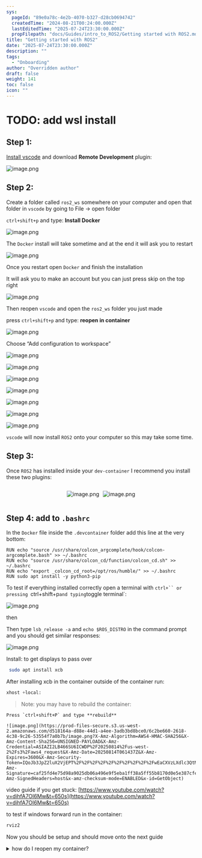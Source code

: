 ```yaml
---
sys:
  pageId: "89e0a78c-4e2b-4070-b327-d28cb0694742"
  createdTime: "2024-08-21T00:24:00.000Z"
  lastEditedTime: "2025-07-24T23:30:00.000Z"
  propFilepath: "docs/Guides/intro_to_ROS2/Getting started with ROS2.md"
title: "Getting started with ROS2"
date: "2025-07-24T23:30:00.000Z"
description: ""
tags:
  - "Onboarding"
author: "Overridden author"
draft: false
weight: 141
toc: false
icon: ""
---
```


# TODO: add wsl install

## Step 1:

[Install vscode](https://code.visualstudio.com/download) and download **Remote Development** plugin:

![image.png](https://prod-files-secure.s3.us-west-2.amazonaws.com/d518164a-d88e-44d1-a4ee-3adb3bd8bce0/efb52993-1881-4a40-b95e-6f020334f022/image.png?X-Amz-Algorithm=AWS4-HMAC-SHA256&X-Amz-Content-Sha256=UNSIGNED-PAYLOAD&X-Amz-Credential=ASIAZI2LB466TS3QBHFH%2F20250814%2Fus-west-2%2Fs3%2Faws4_request&X-Amz-Date=20250814T061429Z&X-Amz-Expires=3600&X-Amz-Security-Token=IQoJb3JpZ2luX2VjEPT%2F%2F%2F%2F%2F%2F%2F%2F%2F%2FwEaCXVzLXdlc3QtMiJIMEYCIQCTdx05MtgKyjxx9ZG2jJ5uXMber87X5B5WsYIOIfw4rwIhANaNpmk4lN8cc1vFB%2B2WA4NmqdX9ddEE%2FNCxQmUOZ4SpKv8DCD0QABoMNjM3NDIzMTgzODA1IgySTX%2FsBCu%2BOvsxK%2F0q3AMk7aiumbKUpq0vNuzRzrEelAn5UULdg962gM8SE5aLk90am4ZP2HybRLw%2BHWy4NVIM0e8HE6ZIVJwrMjgwE3rEc9FLUV5YBh9M2prlcCV44mB6JyQOPreFQX3aHWzeKKInSVR%2BZd67NKdvlgzSIcHC5wpVUYKzyvrkwnJvrBLimIioqnv%2FIpomi9oY3EHHsJ66SwEnbcIUEBa%2Bh8hu6ROoI3F0c5gFP8lWlBq6j%2B0J6egXSIZMZbsRz9JbeVZgoTSReanzC4z0lIb0nuF9B0glxf62UTnF3tiqFB67p2N%2BbQTbrusH9heL7e%2BYhSu6D6YGk6d2JnQRcotVuVwMN2bISye2gi7A%2BYgeq8rpygR%2FudQF9kT3xNmo2gyiL8dQbTJkN07k4pEv4VpjSch4Q5uaMFfKo7xMXvWa2dGA3HGFfIbnrgt5cpBMLNh7bYt9j%2FchQO4zBAjlG1%2BAEx7uRbtbuBwIn3%2FrC6Jv0UWd3bAef4PB38qPh57%2BjW0VGa3UG4XcipIiQyrV0vOl3VdeO7RAndqvGMsL3Y%2FLPYsvSGUHEmHdoW7cSNPGq7rfH1A%2BJ%2B3t1p0C28viidQxcSmD8BVa8FD9NrZPVmXMUf0QKF77a6KXRRGb8BprkSgpnDCmuvXEBjqkAdVcyWtTDWWbzn7do5faDcE5AqUGyYIRqNbj6OW6YV1%2Fc89jM5yZWRri0%2BWHJdybAIjY3vrui%2B3o9nPlvGcBHC4Dq3jNDIcPubzQGXGMN25PeGDbUgv4No0X92LXC0kop90EBv3r2sUEL53HYGJbZeT0%2Bx2mX4QF2l%2BBg1RUH1zFNxinlDAigjNzAo6wKD0%2F04O%2FBgz4zdSiOaJK1Qnnu7HNMdK8&X-Amz-Signature=3a21c37b11bd0276778079ac919baebe1640f137f5a6c44fe233e08ca41f5695&X-Amz-SignedHeaders=host&x-amz-checksum-mode=ENABLED&x-id=GetObject)

## Step 2:

Create a folder called `ros2_ws` somewhere on your computer and open that folder in `vscode` by going to File → open folder 

`ctrl+shift+p` and type: **Install Docker**

![image.png](https://prod-files-secure.s3.us-west-2.amazonaws.com/d518164a-d88e-44d1-a4ee-3adb3bd8bce0/2269dc0e-1cd5-47ff-bceb-c04ad9b2eab0/image.png?X-Amz-Algorithm=AWS4-HMAC-SHA256&X-Amz-Content-Sha256=UNSIGNED-PAYLOAD&X-Amz-Credential=ASIAZI2LB466TS3QBHFH%2F20250814%2Fus-west-2%2Fs3%2Faws4_request&X-Amz-Date=20250814T061429Z&X-Amz-Expires=3600&X-Amz-Security-Token=IQoJb3JpZ2luX2VjEPT%2F%2F%2F%2F%2F%2F%2F%2F%2F%2FwEaCXVzLXdlc3QtMiJIMEYCIQCTdx05MtgKyjxx9ZG2jJ5uXMber87X5B5WsYIOIfw4rwIhANaNpmk4lN8cc1vFB%2B2WA4NmqdX9ddEE%2FNCxQmUOZ4SpKv8DCD0QABoMNjM3NDIzMTgzODA1IgySTX%2FsBCu%2BOvsxK%2F0q3AMk7aiumbKUpq0vNuzRzrEelAn5UULdg962gM8SE5aLk90am4ZP2HybRLw%2BHWy4NVIM0e8HE6ZIVJwrMjgwE3rEc9FLUV5YBh9M2prlcCV44mB6JyQOPreFQX3aHWzeKKInSVR%2BZd67NKdvlgzSIcHC5wpVUYKzyvrkwnJvrBLimIioqnv%2FIpomi9oY3EHHsJ66SwEnbcIUEBa%2Bh8hu6ROoI3F0c5gFP8lWlBq6j%2B0J6egXSIZMZbsRz9JbeVZgoTSReanzC4z0lIb0nuF9B0glxf62UTnF3tiqFB67p2N%2BbQTbrusH9heL7e%2BYhSu6D6YGk6d2JnQRcotVuVwMN2bISye2gi7A%2BYgeq8rpygR%2FudQF9kT3xNmo2gyiL8dQbTJkN07k4pEv4VpjSch4Q5uaMFfKo7xMXvWa2dGA3HGFfIbnrgt5cpBMLNh7bYt9j%2FchQO4zBAjlG1%2BAEx7uRbtbuBwIn3%2FrC6Jv0UWd3bAef4PB38qPh57%2BjW0VGa3UG4XcipIiQyrV0vOl3VdeO7RAndqvGMsL3Y%2FLPYsvSGUHEmHdoW7cSNPGq7rfH1A%2BJ%2B3t1p0C28viidQxcSmD8BVa8FD9NrZPVmXMUf0QKF77a6KXRRGb8BprkSgpnDCmuvXEBjqkAdVcyWtTDWWbzn7do5faDcE5AqUGyYIRqNbj6OW6YV1%2Fc89jM5yZWRri0%2BWHJdybAIjY3vrui%2B3o9nPlvGcBHC4Dq3jNDIcPubzQGXGMN25PeGDbUgv4No0X92LXC0kop90EBv3r2sUEL53HYGJbZeT0%2Bx2mX4QF2l%2BBg1RUH1zFNxinlDAigjNzAo6wKD0%2F04O%2FBgz4zdSiOaJK1Qnnu7HNMdK8&X-Amz-Signature=ebed8d78ba147379fcf37d7781540e228c3666bc406578254a4e754e6954f003&X-Amz-SignedHeaders=host&x-amz-checksum-mode=ENABLED&x-id=GetObject)

The `Docker` install will take sometime and at the end it will ask you to restart

![image.png](https://prod-files-secure.s3.us-west-2.amazonaws.com/d518164a-d88e-44d1-a4ee-3adb3bd8bce0/ed233f78-be33-4b1f-b89c-9c346c0e961e/image.png?X-Amz-Algorithm=AWS4-HMAC-SHA256&X-Amz-Content-Sha256=UNSIGNED-PAYLOAD&X-Amz-Credential=ASIAZI2LB466TS3QBHFH%2F20250814%2Fus-west-2%2Fs3%2Faws4_request&X-Amz-Date=20250814T061429Z&X-Amz-Expires=3600&X-Amz-Security-Token=IQoJb3JpZ2luX2VjEPT%2F%2F%2F%2F%2F%2F%2F%2F%2F%2FwEaCXVzLXdlc3QtMiJIMEYCIQCTdx05MtgKyjxx9ZG2jJ5uXMber87X5B5WsYIOIfw4rwIhANaNpmk4lN8cc1vFB%2B2WA4NmqdX9ddEE%2FNCxQmUOZ4SpKv8DCD0QABoMNjM3NDIzMTgzODA1IgySTX%2FsBCu%2BOvsxK%2F0q3AMk7aiumbKUpq0vNuzRzrEelAn5UULdg962gM8SE5aLk90am4ZP2HybRLw%2BHWy4NVIM0e8HE6ZIVJwrMjgwE3rEc9FLUV5YBh9M2prlcCV44mB6JyQOPreFQX3aHWzeKKInSVR%2BZd67NKdvlgzSIcHC5wpVUYKzyvrkwnJvrBLimIioqnv%2FIpomi9oY3EHHsJ66SwEnbcIUEBa%2Bh8hu6ROoI3F0c5gFP8lWlBq6j%2B0J6egXSIZMZbsRz9JbeVZgoTSReanzC4z0lIb0nuF9B0glxf62UTnF3tiqFB67p2N%2BbQTbrusH9heL7e%2BYhSu6D6YGk6d2JnQRcotVuVwMN2bISye2gi7A%2BYgeq8rpygR%2FudQF9kT3xNmo2gyiL8dQbTJkN07k4pEv4VpjSch4Q5uaMFfKo7xMXvWa2dGA3HGFfIbnrgt5cpBMLNh7bYt9j%2FchQO4zBAjlG1%2BAEx7uRbtbuBwIn3%2FrC6Jv0UWd3bAef4PB38qPh57%2BjW0VGa3UG4XcipIiQyrV0vOl3VdeO7RAndqvGMsL3Y%2FLPYsvSGUHEmHdoW7cSNPGq7rfH1A%2BJ%2B3t1p0C28viidQxcSmD8BVa8FD9NrZPVmXMUf0QKF77a6KXRRGb8BprkSgpnDCmuvXEBjqkAdVcyWtTDWWbzn7do5faDcE5AqUGyYIRqNbj6OW6YV1%2Fc89jM5yZWRri0%2BWHJdybAIjY3vrui%2B3o9nPlvGcBHC4Dq3jNDIcPubzQGXGMN25PeGDbUgv4No0X92LXC0kop90EBv3r2sUEL53HYGJbZeT0%2Bx2mX4QF2l%2BBg1RUH1zFNxinlDAigjNzAo6wKD0%2F04O%2FBgz4zdSiOaJK1Qnnu7HNMdK8&X-Amz-Signature=55186475075d3deacf7d6f1f013d1188b4d69b94be5e2ef24716cb6b05097a6c&X-Amz-SignedHeaders=host&x-amz-checksum-mode=ENABLED&x-id=GetObject)

Once you restart open `Docker` and finish the installation

It will ask you to make an account but you can just press skip on the top right

![image.png](https://prod-files-secure.s3.us-west-2.amazonaws.com/d518164a-d88e-44d1-a4ee-3adb3bd8bce0/21010ad9-1659-4fd9-9f59-9932a09b2a3d/image.png?X-Amz-Algorithm=AWS4-HMAC-SHA256&X-Amz-Content-Sha256=UNSIGNED-PAYLOAD&X-Amz-Credential=ASIAZI2LB466TS3QBHFH%2F20250814%2Fus-west-2%2Fs3%2Faws4_request&X-Amz-Date=20250814T061429Z&X-Amz-Expires=3600&X-Amz-Security-Token=IQoJb3JpZ2luX2VjEPT%2F%2F%2F%2F%2F%2F%2F%2F%2F%2FwEaCXVzLXdlc3QtMiJIMEYCIQCTdx05MtgKyjxx9ZG2jJ5uXMber87X5B5WsYIOIfw4rwIhANaNpmk4lN8cc1vFB%2B2WA4NmqdX9ddEE%2FNCxQmUOZ4SpKv8DCD0QABoMNjM3NDIzMTgzODA1IgySTX%2FsBCu%2BOvsxK%2F0q3AMk7aiumbKUpq0vNuzRzrEelAn5UULdg962gM8SE5aLk90am4ZP2HybRLw%2BHWy4NVIM0e8HE6ZIVJwrMjgwE3rEc9FLUV5YBh9M2prlcCV44mB6JyQOPreFQX3aHWzeKKInSVR%2BZd67NKdvlgzSIcHC5wpVUYKzyvrkwnJvrBLimIioqnv%2FIpomi9oY3EHHsJ66SwEnbcIUEBa%2Bh8hu6ROoI3F0c5gFP8lWlBq6j%2B0J6egXSIZMZbsRz9JbeVZgoTSReanzC4z0lIb0nuF9B0glxf62UTnF3tiqFB67p2N%2BbQTbrusH9heL7e%2BYhSu6D6YGk6d2JnQRcotVuVwMN2bISye2gi7A%2BYgeq8rpygR%2FudQF9kT3xNmo2gyiL8dQbTJkN07k4pEv4VpjSch4Q5uaMFfKo7xMXvWa2dGA3HGFfIbnrgt5cpBMLNh7bYt9j%2FchQO4zBAjlG1%2BAEx7uRbtbuBwIn3%2FrC6Jv0UWd3bAef4PB38qPh57%2BjW0VGa3UG4XcipIiQyrV0vOl3VdeO7RAndqvGMsL3Y%2FLPYsvSGUHEmHdoW7cSNPGq7rfH1A%2BJ%2B3t1p0C28viidQxcSmD8BVa8FD9NrZPVmXMUf0QKF77a6KXRRGb8BprkSgpnDCmuvXEBjqkAdVcyWtTDWWbzn7do5faDcE5AqUGyYIRqNbj6OW6YV1%2Fc89jM5yZWRri0%2BWHJdybAIjY3vrui%2B3o9nPlvGcBHC4Dq3jNDIcPubzQGXGMN25PeGDbUgv4No0X92LXC0kop90EBv3r2sUEL53HYGJbZeT0%2Bx2mX4QF2l%2BBg1RUH1zFNxinlDAigjNzAo6wKD0%2F04O%2FBgz4zdSiOaJK1Qnnu7HNMdK8&X-Amz-Signature=30a844fddd289435e028c38a3bfa891ab824163a35140383abcf9f2bb152dc73&X-Amz-SignedHeaders=host&x-amz-checksum-mode=ENABLED&x-id=GetObject)

Then reopen `vscode` and open the `ros2_ws` folder you just made

press `ctrl+shift+p` and type: **reopen in container**

![image.png](https://prod-files-secure.s3.us-west-2.amazonaws.com/d518164a-d88e-44d1-a4ee-3adb3bd8bce0/4e93b8c2-41ad-488c-8095-c74205196118/image.png?X-Amz-Algorithm=AWS4-HMAC-SHA256&X-Amz-Content-Sha256=UNSIGNED-PAYLOAD&X-Amz-Credential=ASIAZI2LB466TS3QBHFH%2F20250814%2Fus-west-2%2Fs3%2Faws4_request&X-Amz-Date=20250814T061429Z&X-Amz-Expires=3600&X-Amz-Security-Token=IQoJb3JpZ2luX2VjEPT%2F%2F%2F%2F%2F%2F%2F%2F%2F%2FwEaCXVzLXdlc3QtMiJIMEYCIQCTdx05MtgKyjxx9ZG2jJ5uXMber87X5B5WsYIOIfw4rwIhANaNpmk4lN8cc1vFB%2B2WA4NmqdX9ddEE%2FNCxQmUOZ4SpKv8DCD0QABoMNjM3NDIzMTgzODA1IgySTX%2FsBCu%2BOvsxK%2F0q3AMk7aiumbKUpq0vNuzRzrEelAn5UULdg962gM8SE5aLk90am4ZP2HybRLw%2BHWy4NVIM0e8HE6ZIVJwrMjgwE3rEc9FLUV5YBh9M2prlcCV44mB6JyQOPreFQX3aHWzeKKInSVR%2BZd67NKdvlgzSIcHC5wpVUYKzyvrkwnJvrBLimIioqnv%2FIpomi9oY3EHHsJ66SwEnbcIUEBa%2Bh8hu6ROoI3F0c5gFP8lWlBq6j%2B0J6egXSIZMZbsRz9JbeVZgoTSReanzC4z0lIb0nuF9B0glxf62UTnF3tiqFB67p2N%2BbQTbrusH9heL7e%2BYhSu6D6YGk6d2JnQRcotVuVwMN2bISye2gi7A%2BYgeq8rpygR%2FudQF9kT3xNmo2gyiL8dQbTJkN07k4pEv4VpjSch4Q5uaMFfKo7xMXvWa2dGA3HGFfIbnrgt5cpBMLNh7bYt9j%2FchQO4zBAjlG1%2BAEx7uRbtbuBwIn3%2FrC6Jv0UWd3bAef4PB38qPh57%2BjW0VGa3UG4XcipIiQyrV0vOl3VdeO7RAndqvGMsL3Y%2FLPYsvSGUHEmHdoW7cSNPGq7rfH1A%2BJ%2B3t1p0C28viidQxcSmD8BVa8FD9NrZPVmXMUf0QKF77a6KXRRGb8BprkSgpnDCmuvXEBjqkAdVcyWtTDWWbzn7do5faDcE5AqUGyYIRqNbj6OW6YV1%2Fc89jM5yZWRri0%2BWHJdybAIjY3vrui%2B3o9nPlvGcBHC4Dq3jNDIcPubzQGXGMN25PeGDbUgv4No0X92LXC0kop90EBv3r2sUEL53HYGJbZeT0%2Bx2mX4QF2l%2BBg1RUH1zFNxinlDAigjNzAo6wKD0%2F04O%2FBgz4zdSiOaJK1Qnnu7HNMdK8&X-Amz-Signature=d678e135bc8aabbced726f1be65d6d3acdd3a7e34f82cc6661d02e3b7ad73700&X-Amz-SignedHeaders=host&x-amz-checksum-mode=ENABLED&x-id=GetObject)

Choose “Add configuration to workspace”

![image.png](https://prod-files-secure.s3.us-west-2.amazonaws.com/d518164a-d88e-44d1-a4ee-3adb3bd8bce0/9560b282-5060-4989-ba37-97e7b2c22476/image.png?X-Amz-Algorithm=AWS4-HMAC-SHA256&X-Amz-Content-Sha256=UNSIGNED-PAYLOAD&X-Amz-Credential=ASIAZI2LB466TS3QBHFH%2F20250814%2Fus-west-2%2Fs3%2Faws4_request&X-Amz-Date=20250814T061429Z&X-Amz-Expires=3600&X-Amz-Security-Token=IQoJb3JpZ2luX2VjEPT%2F%2F%2F%2F%2F%2F%2F%2F%2F%2FwEaCXVzLXdlc3QtMiJIMEYCIQCTdx05MtgKyjxx9ZG2jJ5uXMber87X5B5WsYIOIfw4rwIhANaNpmk4lN8cc1vFB%2B2WA4NmqdX9ddEE%2FNCxQmUOZ4SpKv8DCD0QABoMNjM3NDIzMTgzODA1IgySTX%2FsBCu%2BOvsxK%2F0q3AMk7aiumbKUpq0vNuzRzrEelAn5UULdg962gM8SE5aLk90am4ZP2HybRLw%2BHWy4NVIM0e8HE6ZIVJwrMjgwE3rEc9FLUV5YBh9M2prlcCV44mB6JyQOPreFQX3aHWzeKKInSVR%2BZd67NKdvlgzSIcHC5wpVUYKzyvrkwnJvrBLimIioqnv%2FIpomi9oY3EHHsJ66SwEnbcIUEBa%2Bh8hu6ROoI3F0c5gFP8lWlBq6j%2B0J6egXSIZMZbsRz9JbeVZgoTSReanzC4z0lIb0nuF9B0glxf62UTnF3tiqFB67p2N%2BbQTbrusH9heL7e%2BYhSu6D6YGk6d2JnQRcotVuVwMN2bISye2gi7A%2BYgeq8rpygR%2FudQF9kT3xNmo2gyiL8dQbTJkN07k4pEv4VpjSch4Q5uaMFfKo7xMXvWa2dGA3HGFfIbnrgt5cpBMLNh7bYt9j%2FchQO4zBAjlG1%2BAEx7uRbtbuBwIn3%2FrC6Jv0UWd3bAef4PB38qPh57%2BjW0VGa3UG4XcipIiQyrV0vOl3VdeO7RAndqvGMsL3Y%2FLPYsvSGUHEmHdoW7cSNPGq7rfH1A%2BJ%2B3t1p0C28viidQxcSmD8BVa8FD9NrZPVmXMUf0QKF77a6KXRRGb8BprkSgpnDCmuvXEBjqkAdVcyWtTDWWbzn7do5faDcE5AqUGyYIRqNbj6OW6YV1%2Fc89jM5yZWRri0%2BWHJdybAIjY3vrui%2B3o9nPlvGcBHC4Dq3jNDIcPubzQGXGMN25PeGDbUgv4No0X92LXC0kop90EBv3r2sUEL53HYGJbZeT0%2Bx2mX4QF2l%2BBg1RUH1zFNxinlDAigjNzAo6wKD0%2F04O%2FBgz4zdSiOaJK1Qnnu7HNMdK8&X-Amz-Signature=112e0dbdaa3d6d1109be70d09c951ff819fecff3b4f731bd009e55202784b871&X-Amz-SignedHeaders=host&x-amz-checksum-mode=ENABLED&x-id=GetObject)

![image.png](https://prod-files-secure.s3.us-west-2.amazonaws.com/d518164a-d88e-44d1-a4ee-3adb3bd8bce0/2ee63f81-886b-48e8-a553-dc6e5eac99e4/image.png?X-Amz-Algorithm=AWS4-HMAC-SHA256&X-Amz-Content-Sha256=UNSIGNED-PAYLOAD&X-Amz-Credential=ASIAZI2LB466TS3QBHFH%2F20250814%2Fus-west-2%2Fs3%2Faws4_request&X-Amz-Date=20250814T061429Z&X-Amz-Expires=3600&X-Amz-Security-Token=IQoJb3JpZ2luX2VjEPT%2F%2F%2F%2F%2F%2F%2F%2F%2F%2FwEaCXVzLXdlc3QtMiJIMEYCIQCTdx05MtgKyjxx9ZG2jJ5uXMber87X5B5WsYIOIfw4rwIhANaNpmk4lN8cc1vFB%2B2WA4NmqdX9ddEE%2FNCxQmUOZ4SpKv8DCD0QABoMNjM3NDIzMTgzODA1IgySTX%2FsBCu%2BOvsxK%2F0q3AMk7aiumbKUpq0vNuzRzrEelAn5UULdg962gM8SE5aLk90am4ZP2HybRLw%2BHWy4NVIM0e8HE6ZIVJwrMjgwE3rEc9FLUV5YBh9M2prlcCV44mB6JyQOPreFQX3aHWzeKKInSVR%2BZd67NKdvlgzSIcHC5wpVUYKzyvrkwnJvrBLimIioqnv%2FIpomi9oY3EHHsJ66SwEnbcIUEBa%2Bh8hu6ROoI3F0c5gFP8lWlBq6j%2B0J6egXSIZMZbsRz9JbeVZgoTSReanzC4z0lIb0nuF9B0glxf62UTnF3tiqFB67p2N%2BbQTbrusH9heL7e%2BYhSu6D6YGk6d2JnQRcotVuVwMN2bISye2gi7A%2BYgeq8rpygR%2FudQF9kT3xNmo2gyiL8dQbTJkN07k4pEv4VpjSch4Q5uaMFfKo7xMXvWa2dGA3HGFfIbnrgt5cpBMLNh7bYt9j%2FchQO4zBAjlG1%2BAEx7uRbtbuBwIn3%2FrC6Jv0UWd3bAef4PB38qPh57%2BjW0VGa3UG4XcipIiQyrV0vOl3VdeO7RAndqvGMsL3Y%2FLPYsvSGUHEmHdoW7cSNPGq7rfH1A%2BJ%2B3t1p0C28viidQxcSmD8BVa8FD9NrZPVmXMUf0QKF77a6KXRRGb8BprkSgpnDCmuvXEBjqkAdVcyWtTDWWbzn7do5faDcE5AqUGyYIRqNbj6OW6YV1%2Fc89jM5yZWRri0%2BWHJdybAIjY3vrui%2B3o9nPlvGcBHC4Dq3jNDIcPubzQGXGMN25PeGDbUgv4No0X92LXC0kop90EBv3r2sUEL53HYGJbZeT0%2Bx2mX4QF2l%2BBg1RUH1zFNxinlDAigjNzAo6wKD0%2F04O%2FBgz4zdSiOaJK1Qnnu7HNMdK8&X-Amz-Signature=53a667f7ba7fc4ec79d4667dbd5041cc41e7bb5a1a6202250289f92baf428401&X-Amz-SignedHeaders=host&x-amz-checksum-mode=ENABLED&x-id=GetObject)

![image.png](https://prod-files-secure.s3.us-west-2.amazonaws.com/d518164a-d88e-44d1-a4ee-3adb3bd8bce0/e0fd626c-c8b6-4b2c-95d1-fa4c26514504/image.png?X-Amz-Algorithm=AWS4-HMAC-SHA256&X-Amz-Content-Sha256=UNSIGNED-PAYLOAD&X-Amz-Credential=ASIAZI2LB466TS3QBHFH%2F20250814%2Fus-west-2%2Fs3%2Faws4_request&X-Amz-Date=20250814T061429Z&X-Amz-Expires=3600&X-Amz-Security-Token=IQoJb3JpZ2luX2VjEPT%2F%2F%2F%2F%2F%2F%2F%2F%2F%2FwEaCXVzLXdlc3QtMiJIMEYCIQCTdx05MtgKyjxx9ZG2jJ5uXMber87X5B5WsYIOIfw4rwIhANaNpmk4lN8cc1vFB%2B2WA4NmqdX9ddEE%2FNCxQmUOZ4SpKv8DCD0QABoMNjM3NDIzMTgzODA1IgySTX%2FsBCu%2BOvsxK%2F0q3AMk7aiumbKUpq0vNuzRzrEelAn5UULdg962gM8SE5aLk90am4ZP2HybRLw%2BHWy4NVIM0e8HE6ZIVJwrMjgwE3rEc9FLUV5YBh9M2prlcCV44mB6JyQOPreFQX3aHWzeKKInSVR%2BZd67NKdvlgzSIcHC5wpVUYKzyvrkwnJvrBLimIioqnv%2FIpomi9oY3EHHsJ66SwEnbcIUEBa%2Bh8hu6ROoI3F0c5gFP8lWlBq6j%2B0J6egXSIZMZbsRz9JbeVZgoTSReanzC4z0lIb0nuF9B0glxf62UTnF3tiqFB67p2N%2BbQTbrusH9heL7e%2BYhSu6D6YGk6d2JnQRcotVuVwMN2bISye2gi7A%2BYgeq8rpygR%2FudQF9kT3xNmo2gyiL8dQbTJkN07k4pEv4VpjSch4Q5uaMFfKo7xMXvWa2dGA3HGFfIbnrgt5cpBMLNh7bYt9j%2FchQO4zBAjlG1%2BAEx7uRbtbuBwIn3%2FrC6Jv0UWd3bAef4PB38qPh57%2BjW0VGa3UG4XcipIiQyrV0vOl3VdeO7RAndqvGMsL3Y%2FLPYsvSGUHEmHdoW7cSNPGq7rfH1A%2BJ%2B3t1p0C28viidQxcSmD8BVa8FD9NrZPVmXMUf0QKF77a6KXRRGb8BprkSgpnDCmuvXEBjqkAdVcyWtTDWWbzn7do5faDcE5AqUGyYIRqNbj6OW6YV1%2Fc89jM5yZWRri0%2BWHJdybAIjY3vrui%2B3o9nPlvGcBHC4Dq3jNDIcPubzQGXGMN25PeGDbUgv4No0X92LXC0kop90EBv3r2sUEL53HYGJbZeT0%2Bx2mX4QF2l%2BBg1RUH1zFNxinlDAigjNzAo6wKD0%2F04O%2FBgz4zdSiOaJK1Qnnu7HNMdK8&X-Amz-Signature=47eeaea92b0801eab3a742d080832ddb6f9a88eabfd090add12cb2ad2c80c6fa&X-Amz-SignedHeaders=host&x-amz-checksum-mode=ENABLED&x-id=GetObject)

![image.png](https://prod-files-secure.s3.us-west-2.amazonaws.com/d518164a-d88e-44d1-a4ee-3adb3bd8bce0/a2e13f50-d2ab-4719-a4c2-7ced634bfc9d/image.png?X-Amz-Algorithm=AWS4-HMAC-SHA256&X-Amz-Content-Sha256=UNSIGNED-PAYLOAD&X-Amz-Credential=ASIAZI2LB466TS3QBHFH%2F20250814%2Fus-west-2%2Fs3%2Faws4_request&X-Amz-Date=20250814T061429Z&X-Amz-Expires=3600&X-Amz-Security-Token=IQoJb3JpZ2luX2VjEPT%2F%2F%2F%2F%2F%2F%2F%2F%2F%2FwEaCXVzLXdlc3QtMiJIMEYCIQCTdx05MtgKyjxx9ZG2jJ5uXMber87X5B5WsYIOIfw4rwIhANaNpmk4lN8cc1vFB%2B2WA4NmqdX9ddEE%2FNCxQmUOZ4SpKv8DCD0QABoMNjM3NDIzMTgzODA1IgySTX%2FsBCu%2BOvsxK%2F0q3AMk7aiumbKUpq0vNuzRzrEelAn5UULdg962gM8SE5aLk90am4ZP2HybRLw%2BHWy4NVIM0e8HE6ZIVJwrMjgwE3rEc9FLUV5YBh9M2prlcCV44mB6JyQOPreFQX3aHWzeKKInSVR%2BZd67NKdvlgzSIcHC5wpVUYKzyvrkwnJvrBLimIioqnv%2FIpomi9oY3EHHsJ66SwEnbcIUEBa%2Bh8hu6ROoI3F0c5gFP8lWlBq6j%2B0J6egXSIZMZbsRz9JbeVZgoTSReanzC4z0lIb0nuF9B0glxf62UTnF3tiqFB67p2N%2BbQTbrusH9heL7e%2BYhSu6D6YGk6d2JnQRcotVuVwMN2bISye2gi7A%2BYgeq8rpygR%2FudQF9kT3xNmo2gyiL8dQbTJkN07k4pEv4VpjSch4Q5uaMFfKo7xMXvWa2dGA3HGFfIbnrgt5cpBMLNh7bYt9j%2FchQO4zBAjlG1%2BAEx7uRbtbuBwIn3%2FrC6Jv0UWd3bAef4PB38qPh57%2BjW0VGa3UG4XcipIiQyrV0vOl3VdeO7RAndqvGMsL3Y%2FLPYsvSGUHEmHdoW7cSNPGq7rfH1A%2BJ%2B3t1p0C28viidQxcSmD8BVa8FD9NrZPVmXMUf0QKF77a6KXRRGb8BprkSgpnDCmuvXEBjqkAdVcyWtTDWWbzn7do5faDcE5AqUGyYIRqNbj6OW6YV1%2Fc89jM5yZWRri0%2BWHJdybAIjY3vrui%2B3o9nPlvGcBHC4Dq3jNDIcPubzQGXGMN25PeGDbUgv4No0X92LXC0kop90EBv3r2sUEL53HYGJbZeT0%2Bx2mX4QF2l%2BBg1RUH1zFNxinlDAigjNzAo6wKD0%2F04O%2FBgz4zdSiOaJK1Qnnu7HNMdK8&X-Amz-Signature=4e958658f4d67223d5ac2adbb0f119997dd217f0194f70168d1e1406c05548af&X-Amz-SignedHeaders=host&x-amz-checksum-mode=ENABLED&x-id=GetObject)

![image.png](https://prod-files-secure.s3.us-west-2.amazonaws.com/d518164a-d88e-44d1-a4ee-3adb3bd8bce0/6cc478ad-aaba-4bf7-9fcc-403277ab896c/image.png?X-Amz-Algorithm=AWS4-HMAC-SHA256&X-Amz-Content-Sha256=UNSIGNED-PAYLOAD&X-Amz-Credential=ASIAZI2LB466TS3QBHFH%2F20250814%2Fus-west-2%2Fs3%2Faws4_request&X-Amz-Date=20250814T061429Z&X-Amz-Expires=3600&X-Amz-Security-Token=IQoJb3JpZ2luX2VjEPT%2F%2F%2F%2F%2F%2F%2F%2F%2F%2FwEaCXVzLXdlc3QtMiJIMEYCIQCTdx05MtgKyjxx9ZG2jJ5uXMber87X5B5WsYIOIfw4rwIhANaNpmk4lN8cc1vFB%2B2WA4NmqdX9ddEE%2FNCxQmUOZ4SpKv8DCD0QABoMNjM3NDIzMTgzODA1IgySTX%2FsBCu%2BOvsxK%2F0q3AMk7aiumbKUpq0vNuzRzrEelAn5UULdg962gM8SE5aLk90am4ZP2HybRLw%2BHWy4NVIM0e8HE6ZIVJwrMjgwE3rEc9FLUV5YBh9M2prlcCV44mB6JyQOPreFQX3aHWzeKKInSVR%2BZd67NKdvlgzSIcHC5wpVUYKzyvrkwnJvrBLimIioqnv%2FIpomi9oY3EHHsJ66SwEnbcIUEBa%2Bh8hu6ROoI3F0c5gFP8lWlBq6j%2B0J6egXSIZMZbsRz9JbeVZgoTSReanzC4z0lIb0nuF9B0glxf62UTnF3tiqFB67p2N%2BbQTbrusH9heL7e%2BYhSu6D6YGk6d2JnQRcotVuVwMN2bISye2gi7A%2BYgeq8rpygR%2FudQF9kT3xNmo2gyiL8dQbTJkN07k4pEv4VpjSch4Q5uaMFfKo7xMXvWa2dGA3HGFfIbnrgt5cpBMLNh7bYt9j%2FchQO4zBAjlG1%2BAEx7uRbtbuBwIn3%2FrC6Jv0UWd3bAef4PB38qPh57%2BjW0VGa3UG4XcipIiQyrV0vOl3VdeO7RAndqvGMsL3Y%2FLPYsvSGUHEmHdoW7cSNPGq7rfH1A%2BJ%2B3t1p0C28viidQxcSmD8BVa8FD9NrZPVmXMUf0QKF77a6KXRRGb8BprkSgpnDCmuvXEBjqkAdVcyWtTDWWbzn7do5faDcE5AqUGyYIRqNbj6OW6YV1%2Fc89jM5yZWRri0%2BWHJdybAIjY3vrui%2B3o9nPlvGcBHC4Dq3jNDIcPubzQGXGMN25PeGDbUgv4No0X92LXC0kop90EBv3r2sUEL53HYGJbZeT0%2Bx2mX4QF2l%2BBg1RUH1zFNxinlDAigjNzAo6wKD0%2F04O%2FBgz4zdSiOaJK1Qnnu7HNMdK8&X-Amz-Signature=3c1d56116e866e35e5e25ba5027eb177a3ea789a388508962edd74af1298ce7b&X-Amz-SignedHeaders=host&x-amz-checksum-mode=ENABLED&x-id=GetObject)

![image.png](https://prod-files-secure.s3.us-west-2.amazonaws.com/d518164a-d88e-44d1-a4ee-3adb3bd8bce0/53255b28-f75e-430f-b9e3-c0ac8577e42b/image.png?X-Amz-Algorithm=AWS4-HMAC-SHA256&X-Amz-Content-Sha256=UNSIGNED-PAYLOAD&X-Amz-Credential=ASIAZI2LB466TS3QBHFH%2F20250814%2Fus-west-2%2Fs3%2Faws4_request&X-Amz-Date=20250814T061429Z&X-Amz-Expires=3600&X-Amz-Security-Token=IQoJb3JpZ2luX2VjEPT%2F%2F%2F%2F%2F%2F%2F%2F%2F%2FwEaCXVzLXdlc3QtMiJIMEYCIQCTdx05MtgKyjxx9ZG2jJ5uXMber87X5B5WsYIOIfw4rwIhANaNpmk4lN8cc1vFB%2B2WA4NmqdX9ddEE%2FNCxQmUOZ4SpKv8DCD0QABoMNjM3NDIzMTgzODA1IgySTX%2FsBCu%2BOvsxK%2F0q3AMk7aiumbKUpq0vNuzRzrEelAn5UULdg962gM8SE5aLk90am4ZP2HybRLw%2BHWy4NVIM0e8HE6ZIVJwrMjgwE3rEc9FLUV5YBh9M2prlcCV44mB6JyQOPreFQX3aHWzeKKInSVR%2BZd67NKdvlgzSIcHC5wpVUYKzyvrkwnJvrBLimIioqnv%2FIpomi9oY3EHHsJ66SwEnbcIUEBa%2Bh8hu6ROoI3F0c5gFP8lWlBq6j%2B0J6egXSIZMZbsRz9JbeVZgoTSReanzC4z0lIb0nuF9B0glxf62UTnF3tiqFB67p2N%2BbQTbrusH9heL7e%2BYhSu6D6YGk6d2JnQRcotVuVwMN2bISye2gi7A%2BYgeq8rpygR%2FudQF9kT3xNmo2gyiL8dQbTJkN07k4pEv4VpjSch4Q5uaMFfKo7xMXvWa2dGA3HGFfIbnrgt5cpBMLNh7bYt9j%2FchQO4zBAjlG1%2BAEx7uRbtbuBwIn3%2FrC6Jv0UWd3bAef4PB38qPh57%2BjW0VGa3UG4XcipIiQyrV0vOl3VdeO7RAndqvGMsL3Y%2FLPYsvSGUHEmHdoW7cSNPGq7rfH1A%2BJ%2B3t1p0C28viidQxcSmD8BVa8FD9NrZPVmXMUf0QKF77a6KXRRGb8BprkSgpnDCmuvXEBjqkAdVcyWtTDWWbzn7do5faDcE5AqUGyYIRqNbj6OW6YV1%2Fc89jM5yZWRri0%2BWHJdybAIjY3vrui%2B3o9nPlvGcBHC4Dq3jNDIcPubzQGXGMN25PeGDbUgv4No0X92LXC0kop90EBv3r2sUEL53HYGJbZeT0%2Bx2mX4QF2l%2BBg1RUH1zFNxinlDAigjNzAo6wKD0%2F04O%2FBgz4zdSiOaJK1Qnnu7HNMdK8&X-Amz-Signature=f92661febcb6b44b3f8a3ba2ba28e7ad15672d8bd524c9f601180ad1fef87971&X-Amz-SignedHeaders=host&x-amz-checksum-mode=ENABLED&x-id=GetObject)

![image.png](https://prod-files-secure.s3.us-west-2.amazonaws.com/d518164a-d88e-44d1-a4ee-3adb3bd8bce0/7c562767-5af9-4ffb-97d1-327bcdf4ee00/image.png?X-Amz-Algorithm=AWS4-HMAC-SHA256&X-Amz-Content-Sha256=UNSIGNED-PAYLOAD&X-Amz-Credential=ASIAZI2LB466TS3QBHFH%2F20250814%2Fus-west-2%2Fs3%2Faws4_request&X-Amz-Date=20250814T061429Z&X-Amz-Expires=3600&X-Amz-Security-Token=IQoJb3JpZ2luX2VjEPT%2F%2F%2F%2F%2F%2F%2F%2F%2F%2FwEaCXVzLXdlc3QtMiJIMEYCIQCTdx05MtgKyjxx9ZG2jJ5uXMber87X5B5WsYIOIfw4rwIhANaNpmk4lN8cc1vFB%2B2WA4NmqdX9ddEE%2FNCxQmUOZ4SpKv8DCD0QABoMNjM3NDIzMTgzODA1IgySTX%2FsBCu%2BOvsxK%2F0q3AMk7aiumbKUpq0vNuzRzrEelAn5UULdg962gM8SE5aLk90am4ZP2HybRLw%2BHWy4NVIM0e8HE6ZIVJwrMjgwE3rEc9FLUV5YBh9M2prlcCV44mB6JyQOPreFQX3aHWzeKKInSVR%2BZd67NKdvlgzSIcHC5wpVUYKzyvrkwnJvrBLimIioqnv%2FIpomi9oY3EHHsJ66SwEnbcIUEBa%2Bh8hu6ROoI3F0c5gFP8lWlBq6j%2B0J6egXSIZMZbsRz9JbeVZgoTSReanzC4z0lIb0nuF9B0glxf62UTnF3tiqFB67p2N%2BbQTbrusH9heL7e%2BYhSu6D6YGk6d2JnQRcotVuVwMN2bISye2gi7A%2BYgeq8rpygR%2FudQF9kT3xNmo2gyiL8dQbTJkN07k4pEv4VpjSch4Q5uaMFfKo7xMXvWa2dGA3HGFfIbnrgt5cpBMLNh7bYt9j%2FchQO4zBAjlG1%2BAEx7uRbtbuBwIn3%2FrC6Jv0UWd3bAef4PB38qPh57%2BjW0VGa3UG4XcipIiQyrV0vOl3VdeO7RAndqvGMsL3Y%2FLPYsvSGUHEmHdoW7cSNPGq7rfH1A%2BJ%2B3t1p0C28viidQxcSmD8BVa8FD9NrZPVmXMUf0QKF77a6KXRRGb8BprkSgpnDCmuvXEBjqkAdVcyWtTDWWbzn7do5faDcE5AqUGyYIRqNbj6OW6YV1%2Fc89jM5yZWRri0%2BWHJdybAIjY3vrui%2B3o9nPlvGcBHC4Dq3jNDIcPubzQGXGMN25PeGDbUgv4No0X92LXC0kop90EBv3r2sUEL53HYGJbZeT0%2Bx2mX4QF2l%2BBg1RUH1zFNxinlDAigjNzAo6wKD0%2F04O%2FBgz4zdSiOaJK1Qnnu7HNMdK8&X-Amz-Signature=d6c3a88cd73d58339139577c6209825b529ee956e34aa03098b7df5778733405&X-Amz-SignedHeaders=host&x-amz-checksum-mode=ENABLED&x-id=GetObject)

`vscode` will now install `ROS2` onto your computer so this may take some time.

## Step 3:

Once `ROS2` has installed inside your `dev-container` I recommend you install these two plugins:

<div style="display: flex;flex-direction: row; column-gap:10px; max-width: 630px;justify-content: center;">
<div>

![image.png](https://prod-files-secure.s3.us-west-2.amazonaws.com/d518164a-d88e-44d1-a4ee-3adb3bd8bce0/3fc3d550-5a54-4ba1-ba6b-faa01cdb7369/image.png?X-Amz-Algorithm=AWS4-HMAC-SHA256&X-Amz-Content-Sha256=UNSIGNED-PAYLOAD&X-Amz-Credential=ASIAZI2LB4667VM7HSFA%2F20250814%2Fus-west-2%2Fs3%2Faws4_request&X-Amz-Date=20250814T061434Z&X-Amz-Expires=3600&X-Amz-Security-Token=IQoJb3JpZ2luX2VjEPT%2F%2F%2F%2F%2F%2F%2F%2F%2F%2FwEaCXVzLXdlc3QtMiJGMEQCIFS6eXAuUKOfaKuH4PKF5arILTKsXoEI4EwkGPbcKgLqAiAv5LwiF%2FgtfggkAnesx0%2Bm3RQ0N1N%2FaNDa71Bfod4GqCr%2FAwg9EAAaDDYzNzQyMzE4MzgwNSIMCe7wpP45BUNpb4w2KtwDwTK6lItuxAJ2KJiQtOEYU4e15PCvWgSg4RjSORJWBteQjHj6T48ngCY2wsm2oW6rBV0y7e5Sl1n%2F920OcfR2cP9b5wMTr%2Fc7frKXekrPhQlAQfbhzHPIeAGJH8do0%2FLTCRBInhE9%2FfBnNZt%2FZhKnY5qeGRCLkkCLG3AT%2BX39qx021%2FtA25Yf9tOzgeeJBvQdLLg%2BBgdg2fM2gulZ9SA%2FcVtYluKeJ3pKe4dBKBnLgs%2FRjHNA5kb0HUxKEx8Pddw4G2tOEVYixeZdv2mDK6bTr51Ono%2F3e93dQ1jET0iNy6YQmZL2TQhhL3FxBLG8vwpy17XSbnZ8bWTKcwoMqWpk6MVf0Orn6DSUR2nb936WYTX87%2FC5ZNEGZTpQEkiC%2Fmrx7%2F%2BmSCs0%2FvyLYHml16n%2FoDDova9bLLVnCaBWf%2FOkZnmECVd7GQGCCAI7kUu5u%2FWLOP9mh6sS2Wm%2BLEYfeWEMobAqtGtOADVN8tmQ4cxCopPpblJ9ZpMmVId7Ppy43ospRP5cNxkwq9oMoYmQKWWYMjzWcX90%2BpHuUkCaRgNP1RxhFaz5mCGLLRUVMOXIX75LN1dHk79LPbIjgfAvP6%2FW93nhG2zwvORD4%2Bgdd6XO888LhqvOgybczYnHRB0w27r1xAY6pgFOncsFNG6FpoABEE188iuGjHn4gDtAudtWT5LjFhsMHq3sSemkxWiLD8yko9oc7GbNYwQvozY6zGV%2BqMBwp0QzhwcTOnqEneA8A3SxGbxlepYDrcClO4VNVI2O1K%2FKfYf5hBEaYcourfjniiPyceA0jnbwzDquqf9oCzJlLGzwPl8mpP1ioVaAKl0YVTFShd1mjk6D%2FnjmOqsaJwHUdGujWDuqQ8g4&X-Amz-Signature=5f2e869d4dd498174d9be9766d00c8ecae62894a85d4d42cfec72386d5bfd564&X-Amz-SignedHeaders=host&x-amz-checksum-mode=ENABLED&x-id=GetObject)

</div>
<div>

![image.png](https://prod-files-secure.s3.us-west-2.amazonaws.com/d518164a-d88e-44d1-a4ee-3adb3bd8bce0/d994cc66-13c2-4093-a5a3-f84cf4601a82/image.png?X-Amz-Algorithm=AWS4-HMAC-SHA256&X-Amz-Content-Sha256=UNSIGNED-PAYLOAD&X-Amz-Credential=ASIAZI2LB46672JKNWPS%2F20250814%2Fus-west-2%2Fs3%2Faws4_request&X-Amz-Date=20250814T061436Z&X-Amz-Expires=3600&X-Amz-Security-Token=IQoJb3JpZ2luX2VjEPT%2F%2F%2F%2F%2F%2F%2F%2F%2F%2FwEaCXVzLXdlc3QtMiJIMEYCIQDRrYx%2Bg79eGTZ%2Fh7z6OOd7K2UFXqBpFqDWiOTiaFc8rwIhAIDkw%2BFLQAiA2tRgQJG7szCdXz9jRaVYbr18dvSPCnEQKv8DCD0QABoMNjM3NDIzMTgzODA1IgxWq47EvkIR8VZNLUQq3AMv9RnirkrNnIxtT%2FcIUOd7rOCh0OCJunmX3MeTom716CdkOCgQFHLkoS4a6Sv%2FlLBoeekQD%2Btvf6gpXygbDmptzX8P9jtZTro5xIYKQwNTBYSbzg11ZKMItMeLesvTIjDHm7KUBoeYzVRUgE2qb2KdLxcGNB2wugBn0G3NUjClz%2FTW1rUPCejuKMaREYr%2FjXnbyw8aWXp5j0fA6fddtBSo0BMR%2B%2F2qIVkzE2CoY2NEcwPNiN9WW3gtHHyxf5a4DI%2BUhcUKK98fV%2FclwT1xV543ij%2F8Q1YQWS98t2tS2indv7twbpw4bR4wNVJXxbRKMR6Cq6sk7PmKyEVG95EtdhPcDQrbaYw9K%2FY9ox1XDqYEGD%2B2K1fmW5oGs8FlmioEnORTkGFy%2BMTbes1WHUhebuowhGRnDJY7Lk83q42PmBG%2F54wuW1EggnuDjZsMgh3T7BOgxL1155c2c5CdAGP9kfwP0UO5uzPPbIWA4%2BJ6bdjLOA5DljudkDblkn%2FLaC%2B7k32BWntCfZPl0eH0AOuC7OeZuSGy6fN0KdPKqmeqaDKZBJMeefEYTnI1KL3kf5L43fqTqmBInG5669CtUfkTFxGJ38DKaUH%2BOgNuKoKPuh9fWtbQR%2B98ypKCFvBYiTDDuvXEBjqkAU7gIsyOCqLAKhjFXJg6ex8GnYNCPqnJKXwyZ%2BPt6yt8a2I6%2FxDivclpjx2BMscL9%2F3Nn8Ewyt07lQjA0QfJEFNaho62i3odjuGoe9yvLQi3Tnyj1j2mmrQoJtHsEIpxeDAU%2BcAE8iBjpc7g5rTfveqcAkDNjLwm%2FymDD3se%2FuTTFCka6TqHNyPWSQYvL0CAwC0WEXnT1S9ZRewbT1k79MaAkdWY&X-Amz-Signature=2efa3a391ff5e0eaf8c5723afd9f461c00efa92c96dc7f7f186228bec8b97714&X-Amz-SignedHeaders=host&x-amz-checksum-mode=ENABLED&x-id=GetObject)

</div>
</div>

## Step 4: add to `.bashrc`

In the `Docker` file inside the `.devcontainer` folder add this line at the very bottom: 

```docker
RUN echo "source /usr/share/colcon_argcomplete/hook/colcon-argcomplete.bash" >> ~/.bashrc
RUN echo "source /usr/share/colcon_cd/function/colcon_cd.sh" >> ~/.bashrc
RUN echo "export _colcon_cd_root=/opt/ros/humble/" >> ~/.bashrc
RUN sudo apt install -y python3-pip 
```

To test if everything installed correctly open a terminal with `ctrl+`` or pressing `ctrl+shift+p` and typing `toggle terminal`:

![image.png](https://prod-files-secure.s3.us-west-2.amazonaws.com/d518164a-d88e-44d1-a4ee-3adb3bd8bce0/6a4943d8-b04e-4c02-9a58-775f3384d1a5/image.png?X-Amz-Algorithm=AWS4-HMAC-SHA256&X-Amz-Content-Sha256=UNSIGNED-PAYLOAD&X-Amz-Credential=ASIAZI2LB466TS3QBHFH%2F20250814%2Fus-west-2%2Fs3%2Faws4_request&X-Amz-Date=20250814T061429Z&X-Amz-Expires=3600&X-Amz-Security-Token=IQoJb3JpZ2luX2VjEPT%2F%2F%2F%2F%2F%2F%2F%2F%2F%2FwEaCXVzLXdlc3QtMiJIMEYCIQCTdx05MtgKyjxx9ZG2jJ5uXMber87X5B5WsYIOIfw4rwIhANaNpmk4lN8cc1vFB%2B2WA4NmqdX9ddEE%2FNCxQmUOZ4SpKv8DCD0QABoMNjM3NDIzMTgzODA1IgySTX%2FsBCu%2BOvsxK%2F0q3AMk7aiumbKUpq0vNuzRzrEelAn5UULdg962gM8SE5aLk90am4ZP2HybRLw%2BHWy4NVIM0e8HE6ZIVJwrMjgwE3rEc9FLUV5YBh9M2prlcCV44mB6JyQOPreFQX3aHWzeKKInSVR%2BZd67NKdvlgzSIcHC5wpVUYKzyvrkwnJvrBLimIioqnv%2FIpomi9oY3EHHsJ66SwEnbcIUEBa%2Bh8hu6ROoI3F0c5gFP8lWlBq6j%2B0J6egXSIZMZbsRz9JbeVZgoTSReanzC4z0lIb0nuF9B0glxf62UTnF3tiqFB67p2N%2BbQTbrusH9heL7e%2BYhSu6D6YGk6d2JnQRcotVuVwMN2bISye2gi7A%2BYgeq8rpygR%2FudQF9kT3xNmo2gyiL8dQbTJkN07k4pEv4VpjSch4Q5uaMFfKo7xMXvWa2dGA3HGFfIbnrgt5cpBMLNh7bYt9j%2FchQO4zBAjlG1%2BAEx7uRbtbuBwIn3%2FrC6Jv0UWd3bAef4PB38qPh57%2BjW0VGa3UG4XcipIiQyrV0vOl3VdeO7RAndqvGMsL3Y%2FLPYsvSGUHEmHdoW7cSNPGq7rfH1A%2BJ%2B3t1p0C28viidQxcSmD8BVa8FD9NrZPVmXMUf0QKF77a6KXRRGb8BprkSgpnDCmuvXEBjqkAdVcyWtTDWWbzn7do5faDcE5AqUGyYIRqNbj6OW6YV1%2Fc89jM5yZWRri0%2BWHJdybAIjY3vrui%2B3o9nPlvGcBHC4Dq3jNDIcPubzQGXGMN25PeGDbUgv4No0X92LXC0kop90EBv3r2sUEL53HYGJbZeT0%2Bx2mX4QF2l%2BBg1RUH1zFNxinlDAigjNzAo6wKD0%2F04O%2FBgz4zdSiOaJK1Qnnu7HNMdK8&X-Amz-Signature=5a797d1679383a6308b1dbf75793225370cd89fd6df5201c9dc38637c60ab430&X-Amz-SignedHeaders=host&x-amz-checksum-mode=ENABLED&x-id=GetObject)

then 

Then type `lsb_release -a` and `echo $ROS_DISTRO` in the command prompt and you should get similar responses:

![image.png](https://prod-files-secure.s3.us-west-2.amazonaws.com/d518164a-d88e-44d1-a4ee-3adb3bd8bce0/3e635dec-a805-4e85-8b9e-d000e5b71a4e/image.png?X-Amz-Algorithm=AWS4-HMAC-SHA256&X-Amz-Content-Sha256=UNSIGNED-PAYLOAD&X-Amz-Credential=ASIAZI2LB466TS3QBHFH%2F20250814%2Fus-west-2%2Fs3%2Faws4_request&X-Amz-Date=20250814T061429Z&X-Amz-Expires=3600&X-Amz-Security-Token=IQoJb3JpZ2luX2VjEPT%2F%2F%2F%2F%2F%2F%2F%2F%2F%2FwEaCXVzLXdlc3QtMiJIMEYCIQCTdx05MtgKyjxx9ZG2jJ5uXMber87X5B5WsYIOIfw4rwIhANaNpmk4lN8cc1vFB%2B2WA4NmqdX9ddEE%2FNCxQmUOZ4SpKv8DCD0QABoMNjM3NDIzMTgzODA1IgySTX%2FsBCu%2BOvsxK%2F0q3AMk7aiumbKUpq0vNuzRzrEelAn5UULdg962gM8SE5aLk90am4ZP2HybRLw%2BHWy4NVIM0e8HE6ZIVJwrMjgwE3rEc9FLUV5YBh9M2prlcCV44mB6JyQOPreFQX3aHWzeKKInSVR%2BZd67NKdvlgzSIcHC5wpVUYKzyvrkwnJvrBLimIioqnv%2FIpomi9oY3EHHsJ66SwEnbcIUEBa%2Bh8hu6ROoI3F0c5gFP8lWlBq6j%2B0J6egXSIZMZbsRz9JbeVZgoTSReanzC4z0lIb0nuF9B0glxf62UTnF3tiqFB67p2N%2BbQTbrusH9heL7e%2BYhSu6D6YGk6d2JnQRcotVuVwMN2bISye2gi7A%2BYgeq8rpygR%2FudQF9kT3xNmo2gyiL8dQbTJkN07k4pEv4VpjSch4Q5uaMFfKo7xMXvWa2dGA3HGFfIbnrgt5cpBMLNh7bYt9j%2FchQO4zBAjlG1%2BAEx7uRbtbuBwIn3%2FrC6Jv0UWd3bAef4PB38qPh57%2BjW0VGa3UG4XcipIiQyrV0vOl3VdeO7RAndqvGMsL3Y%2FLPYsvSGUHEmHdoW7cSNPGq7rfH1A%2BJ%2B3t1p0C28viidQxcSmD8BVa8FD9NrZPVmXMUf0QKF77a6KXRRGb8BprkSgpnDCmuvXEBjqkAdVcyWtTDWWbzn7do5faDcE5AqUGyYIRqNbj6OW6YV1%2Fc89jM5yZWRri0%2BWHJdybAIjY3vrui%2B3o9nPlvGcBHC4Dq3jNDIcPubzQGXGMN25PeGDbUgv4No0X92LXC0kop90EBv3r2sUEL53HYGJbZeT0%2Bx2mX4QF2l%2BBg1RUH1zFNxinlDAigjNzAo6wKD0%2F04O%2FBgz4zdSiOaJK1Qnnu7HNMdK8&X-Amz-Signature=5dd4b211f39a3335a840df6fcd8c2ba3f49d5b3dbe8ec59e02d4a28edc969f87&X-Amz-SignedHeaders=host&x-amz-checksum-mode=ENABLED&x-id=GetObject)

Install:  to get displays to pass over

```bash
 sudo apt install xcb
```

After installing xcb in the container outside of the container run:

```python
xhost +local:
```

> Note: you may have to rebuild the container:

	Press `ctrl+shift+P` and type **rebuild**

	![image.png](https://prod-files-secure.s3.us-west-2.amazonaws.com/d518164a-d88e-44d1-a4ee-3adb3bd8bce0/6c2be660-2618-4c38-9c26-53554f7a0b7b/image.png?X-Amz-Algorithm=AWS4-HMAC-SHA256&X-Amz-Content-Sha256=UNSIGNED-PAYLOAD&X-Amz-Credential=ASIAZI2LB466SU6ICWDP%2F20250814%2Fus-west-2%2Fs3%2Faws4_request&X-Amz-Date=20250814T061437Z&X-Amz-Expires=3600&X-Amz-Security-Token=IQoJb3JpZ2luX2VjEPT%2F%2F%2F%2F%2F%2F%2F%2F%2F%2FwEaCXVzLXdlc3QtMiJGMEQCIFqJF0d3p9J8UkpPJa%2BrYE%2BCDsbuUZ06I78eOVDC%2BhlhAiBTvBNXQRmLo%2FGGRVzLf4EkBcMkga7fF4P0Mh0gSxqw7Cr%2FAwg9EAAaDDYzNzQyMzE4MzgwNSIMj91I%2FKF7AN7Bzwd1KtwDHtMRvQqH6H%2Fsffej0OPvkwKYfoy%2BcdPT2GKf3j1fcPfbEb5qj2aPgdtPukVKKFlDwaWr9WITL02b15SPXwUeyyoi3%2FdvsUVuVVzRbgmM3COZNV8l1sxCObpARlj36Xu2KVrKUpD43GjUW3z0tjzJu9RDsSizpeI54lWwJgM2v44dByx9k4vtQNji%2BDEtLj43rJ1x%2F0U7wj9RWXannZNRrbqK%2F16dZLENM3OSbUcwrniCJqWMN50l6Qz6gZf4WxOjVkBi69ljse%2B%2BYCBd62rrpfRkF5yaaLAs3YRVRzvRLQxi6n3Bxc0G1AjVPlF4YoyGt8z4S%2F3p0dqyygmGgcgvOsTQndTA%2BljswOWz%2BnIXWhWKzqxFxUu9mBcqfmK%2Bp76IP4QeBUlkK1lPxFPFS4tJ0GGTbwTM3fPxPAl8bspHvu5yd3ejY%2FrHoB%2B5aD%2FOA8xfllsZ0QUJspMLXTmVMCw7ijTA%2F0APq%2BLwFrvs%2B5tc4jMrSwMEGPqdPG5cOXmKDEJRMKKLkF0drG1YxXa6xOlS29X7mYoUrSuLTIqoaaYxG1cWD24FFgWf%2FPNNhKdg2DZluLn1wUX8wftfcSDfXGGwSWoJuQ2mhsBrvh%2B5wW977puo%2Fw%2B7lS7YJJdcxAcwqLr1xAY6pgEd3ON7Ey5rpf1QaZZ%2Bkeyrz7jTTdcV3EfvF9Zb7AKJjD1flkVMDQLWmaslC7VaFlw2hJJYZU6EsiHlpiFsT3DiJz5w7Oro2nCb6mb6ZgZNnPJi5%2FyzFzlgFOpISKbWGzZ2uZX64BWd5k4q1rAf225KQZXAwDH3VWXOnttOAh6SzsF1WBaXI%2BLiH%2FC9Tl9K6jqbro7n3ZD3K8u9AOxdb7hqPzA5ovaO&X-Amz-Signature=caf25fd4e75d98a9025db06a496e9f5eba1ff38a5ff55b8170d0e5e387cfec21&X-Amz-SignedHeaders=host&x-amz-checksum-mode=ENABLED&x-id=GetObject)

video guide if you get stuck: [https://www.youtube.com/watch?v=dihfA7Ol6Mw&t=650s](https://www.youtube.com/watch?v=dihfA7Ol6Mw&t=650s)

to test if windows forward run in the container:

```bash
rviz2
```

Now you should be setup and should move onto the next guide 

<details>
      <summary>how do I reopen my container?</summary>
      TODO:
  </details>
